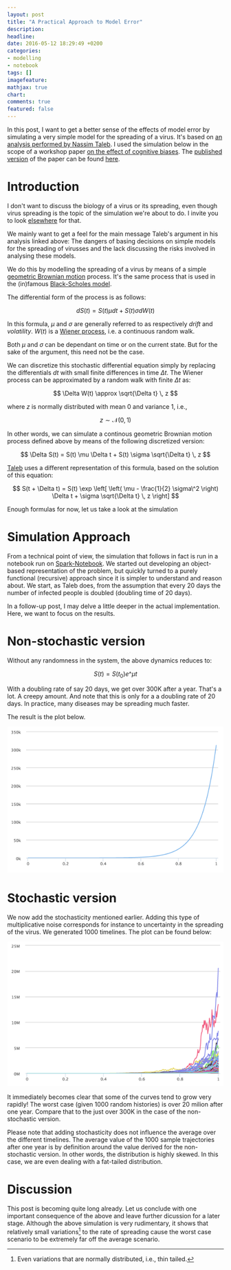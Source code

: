 ```yaml
---
layout: post
title: "A Practical Approach to Model Error"
description: 
headline: 
date: 2016-05-12 18:29:49 +0200
categories:
- modelling
- notebook
tags: []
imagefeature: 
mathjax: true
chart: 
comments: true
featured: false
---
```


In this post, I want to get a better sense of the effects of model error by simulating a very simple model for the spreading of a virus. It's based on [an analysis performed by Nassim Taleb](https://drive.google.com/file/d/0B8nhAlfIk3QIdlJNSXo1dkMzOVU/view). I used the simulation below in the scope of a workshop paper [on the effect of cognitive biases](http://decisive-workshop.dbvis.de/). The [published version](http://nbn-resolving.de/urn:nbn:de:bsz:352-0-329490) of the paper can be found [here](https://kops.uni-konstanz.de/bitstream/handle/123456789/33726/Verbeiren_0-329490.pdf?sequence=3).

# Introduction

I don't want to discuss the biology of a virus or its spreading, even though virus spreading is the topic of the simulation we're about to do. I invite you to look [elsewhere](http://arxiv.org/abs/1411.1472) for that.

We mainly want to get a feel for the main message Taleb's argument in his analysis linked above: The dangers of basing decisions on simple models for the spreading of virusses and the lack discussing the risks involved in analysing these models.

We do this by modelling the spreading of a virus by means of a simple [geometric Brownian motion](https://en.wikipedia.org/wiki/Geometric_Brownian_motion) process. It's the same process that is used in the (in)famous [Black-Scholes model](https://en.wikipedia.org/wiki/Black%E2%80%93Scholes_model).

The differential form of the process is as follows:

$$ d S(t) = S(t) \mu dt + S(t) \sigma d W(t)  $$

In this formula, $\mu$ and $\sigma$ are generally referred to as respectively _drift_ and _volatility_. $W(t)$ is a [Wiener process](https://en.wikipedia.org/wiki/Wiener_process), i.e. a continuous random walk.

Both $\mu$ and $\sigma$ can be dependant on time or on the current state. But for the sake of the argument, this need not be the case.

We can discretize this stochastic differential equation simply by replacing the differentials $dt$ with small finite differences in time $\Delta t$. The Wiener process can be approximated by a random walk with finite $\Delta t$ as:

$$ \Delta W(t) \approx \sqrt{\Delta t} \, z $$

where $z$ is normally distributed with mean 0 and variance 1, i.e.,

$$ z \sim\mathcal{N} (0,1) $$

In other words, we can simulate a continous geometric Brownian motion process defined above by means of the following discretized version:

$$ \Delta S(t) = S(t) \mu \Delta t + S(t) \sigma \sqrt{\Delta t} \, z  $$

[Taleb](https://drive.google.com/file/d/0B8nhAlfIk3QIdlJNSXo1dkMzOVU/view) uses a different representation of this formula, based on the solution of this equation:

$$ S(t + \Delta t) = S(t) \exp \left[ \left( \mu - \frac{1}{2} \sigma\^2 \right) \Delta t  + \sigma \sqrt{\Delta t} \, z \right] $$

Enough formulas for now, let us take a look at the simulation


# Simulation Approach

From a technical point of view, the simulation that follows in fact is run in a notebook run on [Spark-Notebook](http://spark-notebook.io). We started out developing an object-based representation of the problem, but quickly turned to a purely functional (recursive) approach since it is simpler to understand and reason about. We start, as Taleb does, from the assumption that every 20 days the number of infected people is doubled (doubling time of 20 days).

In a follow-up post, I may delve a little deeper in the actual implementation. Here, we want to focus on the results.


# Non-stochastic version

Without any randomness in the system, the above dynamics reduces to:

$$ S(t) = S(t_0) e\^{ \mu t}  $$

With a doubling rate of say 20 days, we get over 300K after a year. That's a lot. A creepy amount. And note that this is only for a a doubling rate of 20 days. In practice, many diseases may be spreading much faster.

The result is the plot below.

![](/images/ExponentialGrowthCurve.png)


# Stochastic version

We now add the stochasticity mentioned earlier. Adding this type of multiplicative noise corresponds for instance to uncertainty in the spreading of the virus. We generated 1000 timelines. The plot can be found below:

![](/images/ExponentialGrowthCurveWithNoise.png)

It immediately becomes clear that some of the curves tend to grow very rapidly! The worst case (given 1000 random histories) is over 20 milion after one year. Compare that to the just over 300K in the case of the non-stochastic version.

Please note that adding stochasticity does not influence the average over the different timelines. The average value of the 1000 sample trajectories after one year is by definition around the value derived for the non-stochastic version. In other words, the distribution is highly skewed. In this case, we are even dealing with a fat-tailed distribution.


# Discussion

This post is becoming quite long already. Let us conclude with one important consequence of the above and leave further dicussion for a later stage. Although the above simulation is very rudimentary, it shows that relatively small variations[^1] to the rate of spreading cause the worst case scenario to be extremely far off the average scenario.

[^1]: Even variations that are normally distributed, i.e., thin tailed.








